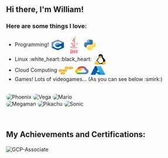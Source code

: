 ## Hi there, I'm William! <br>
### Here are some things I love:
<div>
  <ul>
    <li> 
      Programming! 
      <img align="center" height="30" width="40" src="https://raw.githubusercontent.com/devicons/devicon/master/icons/c/c-original.svg">
      <img align="center" height="50" width="40" src="https://raw.githubusercontent.com/devicons/devicon/master/icons/java/java-plain-wordmark.svg">
      <img align="center" height="35" width="40" src="https://raw.githubusercontent.com/devicons/devicon/master/icons/python/python-original.svg">
    </li>
    <li>
      Linux :white_heart::black_heart:
      <img align="center" height="30" width="40" src="https://raw.githubusercontent.com/devicons/devicon/master/icons/linux/linux-original.svg">
    </li>
    <li>
      Cloud Computing
      <img align="center" height="30" width="40" src="https://raw.githubusercontent.com/devicons/devicon/master/icons/amazonwebservices/amazonwebservices-original.svg">
      <img align="center" height="30" width="40" src="https://raw.githubusercontent.com/devicons/devicon/master/icons/googlecloud/googlecloud-original.svg">
      <img align="center" height="26" width="40" src="https://raw.githubusercontent.com/devicons/devicon/master/icons/azure/azure-original.svg">
    </li>
    <li>
      Games! Lots of videogames... (As you can see below :smirk:)
    </li>
  </ul>
</div>

<div style="display: inline_block"><br>
  <img align="center" alt="Phoenix" height="150" style="border-radius:50px;" src="https://media.discordapp.net/attachments/546839066273120277/1064814171037896744/fenix-verissimo-advogados-de-primeira.gif">
  <img align="center" alt="Vega" height="150" style="border-radius:50px;" src="https://media.discordapp.net/attachments/546839066273120277/1064815644882763857/vega-street-fighter.gif">
  <img align="center" alt="Mario" height="150" width="170" style="border-radius:50px;" src="https://media.discordapp.net/attachments/546839066273120277/1064805946678857728/mario_dance.gif">
  <br>
  <img align="center" alt="Megaman" height="150" style="border-radius:50px;" src="https://media.discordapp.net/attachments/546839066273120277/1064811853982744667/megamen-animacao.gif">
  <img align="center" alt="Pikachu" height="150" style="border-radius:50px;" src="https://media.discordapp.net/attachments/546839066273120277/1064800824678678528/pikachu-running.gif">
  <img align="center" alt="Sonic" height="150" width="130" style="border-radius:50px;" src="https://media.discordapp.net/attachments/546839066273120277/1064812411439288400/sonic-running.gif">
</div> <br><br>

## My Achievements and Certifications:

<div>
  <img align="center" alt="GCP-Associate" src="https://api.accredible.com/v1/frontend/credential_website_embed_image/badge/66412248">
</div>
